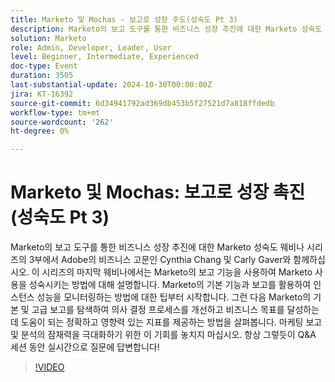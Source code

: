 ```yaml
---
title: Marketo 및 Mochas - 보고로 성장 주도(성숙도 Pt 3)
description: Marketo의 보고 도구를 통한 비즈니스 성장 추진에 대한 Marketo 성숙도 웨비나 시리즈의 3부에서 Adobe의 비즈니스 고문인 Cynthia Chang 및 Carly Gaver와 함께하십시오. 이 시리즈의 마지막 웨비나에서는 Marketo의 보고 기능을 사용하여 Marketo 사용을 성숙시키는 방법에 대해 설명합니다. Marketo의 기본 기능과 보고를 활용하여 인스턴스 성능을 모니터링하는 방법에 대한 팁부터 시작합니다. 그런 다음 Marketo의 기본 및 고급 보고를 탐색하여 의사 결정 프로세스를 개선하고 비즈니스 목표를 달성하는 데 도움이 되는 정확하고 영향력 있는 지표를 제공하는 방법을 살펴봅니다. 마케팅 보고 및 분석의 잠재력을 극대화하기 위한 이 기회를 놓치지 마십시오. 항상 그렇듯이 Q&A 세션 동안 실시간으로 질문에 답변합니다!
solution: Marketo
role: Admin, Developer, Leader, User
level: Beginner, Intermediate, Experienced
doc-type: Event
duration: 3505
last-substantial-update: 2024-10-30T00:00:00Z
jira: KT-16392
source-git-commit: 6d34941792ad369db453b5f27521d7a818ffdedb
workflow-type: tm+mt
source-wordcount: '262'
ht-degree: 0%

---
```



# Marketo 및 Mochas: 보고로 성장 촉진(성숙도 Pt 3)

Marketo의 보고 도구를 통한 비즈니스 성장 추진에 대한 Marketo 성숙도 웨비나 시리즈의 3부에서 Adobe의 비즈니스 고문인 Cynthia Chang 및 Carly Gaver와 함께하십시오. 이 시리즈의 마지막 웨비나에서는 Marketo의 보고 기능을 사용하여 Marketo 사용을 성숙시키는 방법에 대해 설명합니다. Marketo의 기본 기능과 보고를 활용하여 인스턴스 성능을 모니터링하는 방법에 대한 팁부터 시작합니다. 그런 다음 Marketo의 기본 및 고급 보고를 탐색하여 의사 결정 프로세스를 개선하고 비즈니스 목표를 달성하는 데 도움이 되는 정확하고 영향력 있는 지표를 제공하는 방법을 살펴봅니다. 마케팅 보고 및 분석의 잠재력을 극대화하기 위한 이 기회를 놓치지 마십시오. 항상 그렇듯이 Q&amp;A 세션 동안 실시간으로 질문에 답변합니다!

>[!VIDEO](https://video.tv.adobe.com/v/3435407/?learn=on)
